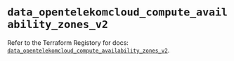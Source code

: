 # `data_opentelekomcloud_compute_availability_zones_v2`

Refer to the Terraform Registory for docs: [`data_opentelekomcloud_compute_availability_zones_v2`](https://registry.terraform.io/providers/opentelekomcloud/opentelekomcloud/1.35.6/docs/data-sources/compute_availability_zones_v2).
